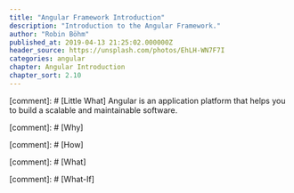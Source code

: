 ```yaml
---
title: "Angular Framework Introduction"
description: "Introduction to the Angular Framework."
author: "Robin Böhm"
published_at: 2019-04-13 21:25:02.000000Z
header_source: https://unsplash.com/photos/EhLH-WN7F7I
categories: angular
chapter: Angular Introduction
chapter_sort: 2.10
---
```


[comment]: # [Little What] 
Angular is an application platform that helps you to build a scalable and maintainable software.

[comment]: # [Why] 


[comment]: # [How]


[comment]: # [What]

[comment]: # [What-If]

